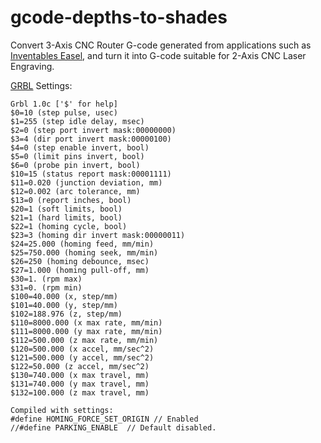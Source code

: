 # gcode-depths-to-shades
Convert 3-Axis CNC Router G-code generated from applications such as [Inventables Easel](https://www.inventables.com/technologies/easel), and turn it into G-code suitable for 2-Axis CNC Laser Engraving.

[GRBL](https://github.com/gnea/grbl) Settings:
```
Grbl 1.0c ['$' for help]
$0=10 (step pulse, usec)
$1=255 (step idle delay, msec)
$2=0 (step port invert mask:00000000)
$3=4 (dir port invert mask:00000100)
$4=0 (step enable invert, bool)
$5=0 (limit pins invert, bool)
$6=0 (probe pin invert, bool)
$10=15 (status report mask:00001111)
$11=0.020 (junction deviation, mm)
$12=0.002 (arc tolerance, mm)
$13=0 (report inches, bool)
$20=1 (soft limits, bool)
$21=1 (hard limits, bool)
$22=1 (homing cycle, bool)
$23=3 (homing dir invert mask:00000011)
$24=25.000 (homing feed, mm/min)
$25=750.000 (homing seek, mm/min)
$26=250 (homing debounce, msec)
$27=1.000 (homing pull-off, mm)
$30=1. (rpm max)
$31=0. (rpm min)
$100=40.000 (x, step/mm)
$101=40.000 (y, step/mm)
$102=188.976 (z, step/mm)
$110=8000.000 (x max rate, mm/min)
$111=8000.000 (y max rate, mm/min)
$112=500.000 (z max rate, mm/min)
$120=500.000 (x accel, mm/sec^2)
$121=500.000 (y accel, mm/sec^2)
$122=50.000 (z accel, mm/sec^2)
$130=740.000 (x max travel, mm)
$131=740.000 (y max travel, mm)
$132=100.000 (z max travel, mm)
```

```
Compiled with settings:
#define HOMING_FORCE_SET_ORIGIN // Enabled
//#define PARKING_ENABLE  // Default disabled.
```
